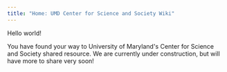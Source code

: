 ```yaml
---
title: "Home: UMD Center for Science and Society Wiki"
---
```


Hello world!

You have found your way to University of Maryland's Center for Science and Society shared resource. We are currently under construction, but will have more to share very soon!

